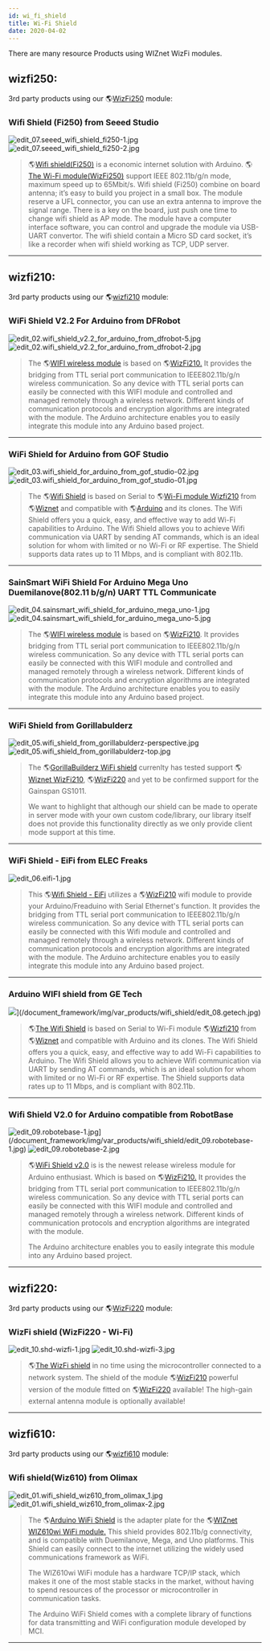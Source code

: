 ```yaml
---
id: wi_fi_shield
title: Wi-Fi Shield
date: 2020-04-02
---
```


There are many resource Products using WIZnet WizFi modules.

## wizfi250:

3rd party products using our 🌎[WizFi250](WizFi250.md)
module:  

### Wifi Shield (Fi250) from Seeed Studio

![edit\_07.seeed\_wifi\_shield\_fi250-1.jpg](/document_framework/img/var_products/wifi_shield/edit_07.seeed_wifi_shield_fi250-1.jpg)
![edit\_07.seeed\_wifi\_shield\_fi250-2.jpg](/document_framework/img/var_products/wifi_shield/edit_07.seeed_wifi_shield_fi250-2.jpg)

> 🌎[Wifi
> shield(Fi250)](http://www.seeedstudio.com/depot/Wifi-Shield-Fi250-p-1719.html?cPath=19_20)
> is a economic internet solution with Arduino. 🌎[The Wi-Fi
> module(WizFi250)](WizFi250.md) support IEEE 802.11b/g/n
> mode, maximum speed up to 65Mbit/s. Wifi shield (Fi250) combine on
> board antenna; it’s easy to build you project in a small box. The
> module reserve a UFL connector, you can use an extra antenna to
> improve the signal range. There is a key on the board, just push one
> time to change wifi shield as AP mode. The module have a computer
> interface software, you can control and upgrade the module via
> USB-UART convertor. The wifi shield contain a Micro SD card socket,
> it’s like a recorder when wifi shield working as TCP, UDP server.

-----
## wizfi210:

3rd party products using our
🌎[wizfi210](http://wiznet.co.kr/sub_modules/en/product/Product_Detail.asp?cate1=5&cate2=43&cate3=0&pid=1132)
module:  

### WiFi Shield V2.2 For Arduino from DFRobot

![edit\_02.wifi\_shield\_v2.2\_for\_arduino\_from\_dfrobot-5.jpg](/document_framework/img/var_products/wifi_shield/edit_02.wifi_shield_v2.2_for_arduino_from_dfrobot-5.jpg)
![edit\_02.wifi\_shield\_v2.2\_for\_arduino\_from\_dfrobot-2.jpg](/document_framework/img/var_products/wifi_shield/edit_02.wifi_shield_v2.2_for_arduino_from_dfrobot-2.jpg)

> The 🌎[WIFI wireless
> module](http://www.dfrobot.com/index.php?route=product/product&product_id=548#.UzzQSpaweUm)
> is based on
> 🌎[WizFi210.](http://wiznet.co.kr/sub_modules/en/product/Product_Detail.asp?cate1=5&cate2=43&cate3=0&pid=1132)
> It provides the bridging from TTL serial port communication to
> IEEE802.11b/g/n wireless communication. So any device with TTL serial
> ports can easily be connected with this WIFI module and controlled and
> managed remotely through a wireless network. Different kinds of
> communication protocols and encryption algorithms are integrated with
> the module. The Arduino architecture enables you to easily integrate
> this module into any Arduino based project.

-----

### WiFi Shield for Arduino from GOF Studio

![edit\_03.wifi\_shield\_for\_arduino\_from\_gof\_studio-02.jpg](/document_framework/img/var_products/wifi_shield/edit_03.wifi_shield_for_arduino_from_gof_studio-02.jpg)
![edit\_03.wifi\_shield\_for\_arduino\_from\_gof\_studio-01.jpg](/document_framework/img/var_products/wifi_shield/edit_03.wifi_shield_for_arduino_from_gof_studio-01.jpg)

> The 🌎[Wifi
> Shield](http://www.geekonfire.com/index.php?main_page=product_info&cPath=7_48&products_id=83&zenid=t0m9tqgkchfqumt47bh2rcp163)
> is based on Serial to 🌎[Wi-Fi module
> Wizfi210](http://wiznet.co.kr/sub_modules/en/product/Product_Detail.asp?cate1=5&cate2=43&cate3=0&pid=1132)
> from 🌎[Wiznet](http://wiznet.co.kr/Sub_Modules/en/) and compatible with
> 🌎[Arduino](http://arduino.cc/) and its clones. The Wifi Shield offers
> you a quick, easy, and effective way to add Wi-Fi capabilities to
> Arduino. The Wifi Shield allows you to achieve Wifi communication via
> UART by sending AT commands, which is an ideal solution for whom with
> limited or no Wi-Fi or RF expertise. The Shield supports data rates up
> to 11 Mbps, and is compliant with 802.11b.

-----
### SainSmart WiFi Shield For Arduino Mega Uno Duemilanove(802.11 b/g/n) UART TTL Communicate

![edit\_04.sainsmart\_wifi\_shield\_for\_arduino\_mega\_uno-1.jpg](/document_framework/img/var_products/wifi_shield/edit_04.sainsmart_wifi_shield_for_arduino_mega_uno-1.jpg)
![edit\_04.sainsmart\_wifi\_shield\_for\_arduino\_mega\_uno-5.jpg](/document_framework/img/var_products/wifi_shield/edit_04.sainsmart_wifi_shield_for_arduino_mega_uno-5.jpg)

> The 🌎[WIFI wireless
> module](http://www.sainsmart.com/sainsmart-wifi-shield-802-11b-g-for-arduino-mega-uno-duemilanove.html)
> is based on
> 🌎[WizFi210](http://wiznet.co.kr/sub_modules/en/product/Product_Detail.asp?cate1=5&cate2=43&cate3=0&pid=1132).
> It provides bridging from TTL serial port communication to
> IEEE802.11b/g/n wireless communication. So any device with TTL serial
> ports can easily be connected with this WIFI module and controlled and
> managed remotely through a wireless network. Different kinds of
> communication protocols and encryption algorithms are integrated with
> the module. The Arduino architecture enables you to easily integrate
> this module into any Arduino based project.

-----

### WiFi Shield from Gorillabulderz

![edit\_05.wifi\_shield\_from\_gorillabulderz-perspective.jpg](/document_framework/img/var_products/wifi_shield/edit_05.wifi_shield_from_gorillabulderz-perspective.jpg)
![edit\_05.wifi\_shield\_from\_gorillabulderz-top.jpg](/document_framework/img/var_products/wifi_shield/edit_05.wifi_shield_from_gorillabulderz-top.jpg)

> The 🌎[GorillaBuilderz WiFi
> shield](https://www.gorilladistribution.com.au/product/wifishield/)
> currenlty has tested support 🌎[Wiznet
> WizFi210](http://wiznet.co.kr/sub_modules/en/product/Product_Detail.asp?cate1=5&cate2=43&cate3=0&pid=1132),
> 🌎[WizFi220](http://wiznet.co.kr/sub_modules/en/product/Product_Detail.asp?cate1=5&cate2=43&cate3=0&pid=1134)
> and yet to be confirmed support for the Gainspan GS1011.
> 
> We want to highlight that although our shield can be made to operate
> in server mode with your own custom code/library, our library itself
> does not provide this functionality directly as we only provide client
> mode support at this time.

-----
### WiFi Shield - EiFi from ELEC Freaks

![edit\_06.eifi-1.jpg](/document_framework/img/var_products/wifi_shield/edit_06.eifi-1.jpg)

> This 🌎[Wifi Shield -
> EiFi](http://www.elecfreaks.com/store/wifi-shield-eifi-p-500.html)
> utilizes a
> 🌎[WizFi210](http://wiznet.co.kr/sub_modules/en/product/Product_Detail.asp?cate1=5&cate2=43&cate3=0&pid=1132)
> wifi module to provide your Arduino/Freaduino with Serial Ethernet's
> function. It provides the bridging from TTL serial port communication
> to IEEE802.11b/g/n wireless communication. So any device with TTL
> serial ports can easily be connected with this Wifi module and
> controlled and managed remotely through a wireless network. Different
> kinds of communication protocols and encryption algorithms are
> integrated with the module. The Arduino architecture enables you to
> easily integrate this module into any Arduino based project.

-----

### Arduino WIFI shield from GE Tech

![](/oshw_using_wiznet/wifi/edit_08.getech.jpg)](/document_framework/img/var_products/wifi_shield/edit_08.getech.jpg)

> 🌎[The Wifi
> Shield](http://www.geeetech.com/wiki/index.php/Arduino_WIFI_shield) is
> based on Serial to Wi-Fi module
> 🌎[Wizfi210](http://wiznet.co.kr/sub_modules/en/product/Product_Detail.asp?cate1=5&cate2=43&cate3=0&pid=1132)
> from 🌎[Wiznet](http://wiznet.co.kr/sub_modules/en/) and compatible with
> Arduino and its clones. The Wifi Shield offers you a quick, easy, and
> effective way to add Wi-Fi capabilities to Arduino. The Wifi Shield
> allows you to achieve Wifi communication via UART by sending AT
> commands, which is an ideal solution for whom with limited or no Wi-Fi
> or RF expertise. The Shield supports data rates up to 11 Mbps, and is
> compliant with 802.11b.

-----

### Wifi Shield V2.0 for Arduino compatible from RobotBase

![edit\_09.robotebase-1.jpg](/oshw_using_wiznet/wifi/edit_09.robotebase-1.jpg)](/document_framework/img/var_products/wifi_shield/edit_09.robotebase-1.jpg)
![edit\_09.robotebase-2.jpg](/document_framework/img/var_products/wifi_shield/edit_09.robotebase-2.jpg)

> 🌎[WiFi Shield
> v2.0](http://robotbase.en.alibaba.com/product/1263925434-210608942/Wifi_Shield_V2_0_for_Arduino_compatible.html)
> is is the newest release wireless module for Arduino enthusiast. Which
> is based on
> 🌎[WizFi210.](http://wiznet.co.kr/sub_modules/en/product/Product_Detail.asp?cate1=5&cate2=43&cate3=0&pid=1132)
> It provides the bridging from TTL serial port communication to
> IEEE802.11b/g/n wireless communication. So any device with TTL serial
> ports can easily be connected with this WIFI module and controlled and
> managed remotely through a wireless network. Different kinds of
> communication protocols and encryption algorithms are integrated with
> the module.
> 
> The Arduino architecture enables you to easily integrate this module
> into any Arduino based project.

-----
## wizfi220:

3rd party products using our
🌎[WizFi220](http://wiznet.co.kr/sub_modules/en/product/Product_Detail.asp?cate1=5&cate2=43&cate3=0&pid=1134)
module:  

### WizFi shield (WizFi220 - Wi-Fi)

![edit\_10.shd-wizfi-1.jpg](/document_framework/img/var_products/wifi_shield/edit_10.shd-wizfi-1.jpg)
![edit\_10.shd-wizfi-3.jpg](/document_framework/img/var_products/wifi_shield/edit_10.shd-wizfi-3.jpg)

> 🌎[The WizFi
> shield](http://shop.tavir.hu/product_info.php/fedpanelshield-wizfi-shield-wizfi220-wifi-p-100)
> in no time using the microcontroller connected to a network system.
> The shield of the module
> 🌎[WizFi210](http://wiznet.co.kr/sub_modules/en/product/Product_Detail.asp?cate1=5&cate2=43&cate3=0&pid=1132)
> powerful version of the module fitted on
> 🌎[WizFi220](http://wiznet.co.kr/sub_modules/en/product/Product_Detail.asp?cate1=5&cate2=43&cate3=0&pid=1134)
> available\! The high-gain external antenna module is optionally
> available\!

-----

## wizfi610:

3rd party products using our
🌎[wizfi610](http://wiznet.co.kr/sub_modules/en/product/Product_Detail.asp?cate1=5&cate2=43&cate3=0&pid=1055)
module:  

### Wifi shield(Wiz610) from Olimax

![edit\_01.wifi\_shield\_wiz610\_from\_olimax\_1.jpg](/document_framework/img/var_products/wifi_shield/edit_01.wifi_shield_wiz610_from_olimax_1.jpg)
![edit\_01.wifi\_shield\_wiz610\_from\_olimax-2.jpg](/document_framework/img/var_products/wifi_shield/edit_01.wifi_shield_wiz610_from_olimax-2.jpg)

> The 🌎[Arduino WiFi
> Shield](http://www.olimex.cl/product_info.php?products_id=768&product__name=Arduino_WiFi_Shield_%28WIZ610%29&language=en)
> is the adapter plate for the 🌎[WIZnet WIZ610wi WiFi
> module.](http://wiznet.co.kr/sub_modules/en/product/Product_Detail.asp?cate1=5&cate2=43&cate3=0&pid=1020)
> This shield provides 802.11b/g connectivity, and is compatible with
> Duemilanove, Mega, and Uno platforms. This Shield can easily connect
> to the internet utilizing the widely used communications framework as
> WiFi.
> 
> The WIZ610wi WiFi module has a hardware TCP/IP stack, which makes it
> one of the most stable stacks in the market, without having to spend
> resources of the processor or microcontroller in communication tasks.
> 
> The Arduino WiFi Shield comes with a complete library of functions for
> data transmitting and WiFi configuration module developed by MCI.

-----
